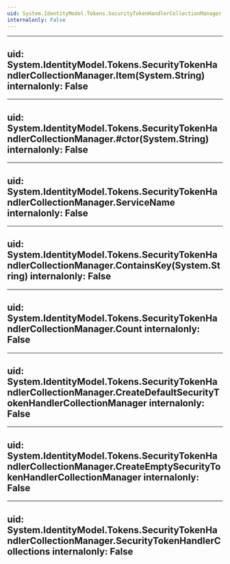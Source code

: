 ```yaml
---
uid: System.IdentityModel.Tokens.SecurityTokenHandlerCollectionManager
internalonly: False
---
```


---
uid: System.IdentityModel.Tokens.SecurityTokenHandlerCollectionManager.Item(System.String)
internalonly: False
---

---
uid: System.IdentityModel.Tokens.SecurityTokenHandlerCollectionManager.#ctor(System.String)
internalonly: False
---

---
uid: System.IdentityModel.Tokens.SecurityTokenHandlerCollectionManager.ServiceName
internalonly: False
---

---
uid: System.IdentityModel.Tokens.SecurityTokenHandlerCollectionManager.ContainsKey(System.String)
internalonly: False
---

---
uid: System.IdentityModel.Tokens.SecurityTokenHandlerCollectionManager.Count
internalonly: False
---

---
uid: System.IdentityModel.Tokens.SecurityTokenHandlerCollectionManager.CreateDefaultSecurityTokenHandlerCollectionManager
internalonly: False
---

---
uid: System.IdentityModel.Tokens.SecurityTokenHandlerCollectionManager.CreateEmptySecurityTokenHandlerCollectionManager
internalonly: False
---

---
uid: System.IdentityModel.Tokens.SecurityTokenHandlerCollectionManager.SecurityTokenHandlerCollections
internalonly: False
---
